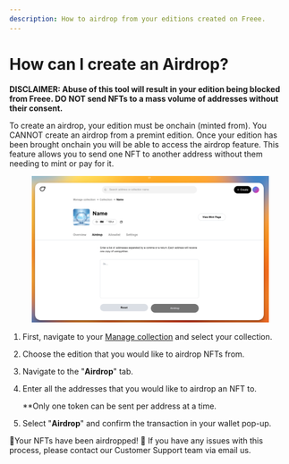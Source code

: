 ```yaml
---
description: How to airdrop from your editions created on Freee.
---
```


# How can I create an Airdrop?

**DISCLAIMER: Abuse of this tool will result in your edition being blocked from Freee. DO NOT send NFTs to a mass volume of addresses without their consent.**

To create an airdrop, your edition must be onchain (minted from). You CANNOT create an airdrop from a premint edition. Once your edition has been brought onchain you will be able to access the airdrop feature. This feature allows you to send one NFT to another address without them needing to mint or pay for it.

<figure><img src="../../.gitbook/assets/image (19).png" alt=""><figcaption></figcaption></figure>

1. First, navigate to your [Manage collection](https://freee.xyz/manage) and select your collection. ​
2. Choose the edition that you would like to airdrop NFTs from.
3. Navigate to the "**Airdrop**" tab.
4.  Enter all the addresses that you would like to airdrop an NFT to.

    \*\*Only one token can be sent per address at a time.
5. Select "**Airdrop**" and confirm the transaction in your wallet pop-up.

🎉Your NFTs have been airdropped! 🎉 If you have any issues with this process, please contact our Customer Support team via email us.
